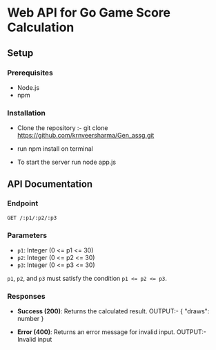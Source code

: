 # Web API for Go Game Score Calculation

## Setup

### Prerequisites
- Node.js
- npm

### Installation

- Clone the repository :- git clone https://github.com/krnveersharma/Gen_assg.git

- run npm install on terminal

- To start the server run node app.js


## API Documentation

### Endpoint
`GET /:p1/:p2/:p3`

### Parameters
- `p1`: Integer (0 <= p1 <= 30)
- `p2`: Integer (0 <= p2 <= 30)
- `p3`: Integer (0 <= p3 <= 30)

`p1`, `p2`, and `p3` must satisfy the condition `p1 <= p2 <= p3`.

### Responses
- **Success (200)**: Returns the calculated result.
  OUTPUT:-  { "draws": number }

- **Error (400)**: Returns an error message for invalid input.
OUTPUT:- Invalid input

